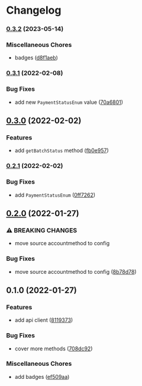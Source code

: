 # Changelog

### [0.3.2](https://www.github.com/brokeyourbike/globus-bank-api-client-php/compare/v0.3.1...v0.3.2) (2023-05-14)


### Miscellaneous Chores

* badges ([d8f1aeb](https://www.github.com/brokeyourbike/globus-bank-api-client-php/commit/d8f1aebd536541564bdbb6c17ca125ff08e804c3))

### [0.3.1](https://www.github.com/brokeyourbike/globus-bank-api-client-php/compare/v0.3.0...v0.3.1) (2022-02-08)


### Bug Fixes

* add new `PaymentStatusEnum` value ([70a6801](https://www.github.com/brokeyourbike/globus-bank-api-client-php/commit/70a68013c6f4040e9980b718c0e1b14511052ba1))

## [0.3.0](https://www.github.com/brokeyourbike/globus-bank-api-client-php/compare/v0.2.1...v0.3.0) (2022-02-02)


### Features

* add `getBatchStatus` method ([fb0e957](https://www.github.com/brokeyourbike/globus-bank-api-client-php/commit/fb0e957d191ef99ec7d0d6f530dccd7b026c8059))

### [0.2.1](https://www.github.com/brokeyourbike/globus-bank-api-client-php/compare/v0.2.0...v0.2.1) (2022-02-02)


### Bug Fixes

* add `PaymentStatusEnum` ([0ff7262](https://www.github.com/brokeyourbike/globus-bank-api-client-php/commit/0ff72629d404982776a31a3472ca15a420e6858d))

## [0.2.0](https://www.github.com/brokeyourbike/globus-bank-api-client-php/compare/v0.1.0...v0.2.0) (2022-01-27)


### ⚠ BREAKING CHANGES

* move source accountmethod to config

### Bug Fixes

* move source accountmethod to config ([8b78d78](https://www.github.com/brokeyourbike/globus-bank-api-client-php/commit/8b78d78d1b0e921dbe8734a992c783269e5d1cbd))

## 0.1.0 (2022-01-27)


### Features

* add api client ([8119373](https://www.github.com/brokeyourbike/globus-bank-api-client-php/commit/8119373eb42fe5ae0fbebb23042db62fb6cf7ceb))


### Bug Fixes

* cover more methods ([708dc92](https://www.github.com/brokeyourbike/globus-bank-api-client-php/commit/708dc927de74cfdbe9891cfa53fc8c5f966885da))


### Miscellaneous Chores

* add badges ([ef509aa](https://www.github.com/brokeyourbike/globus-bank-api-client-php/commit/ef509aaeaf5d3af65e334788958e3fa74e58c09b))
